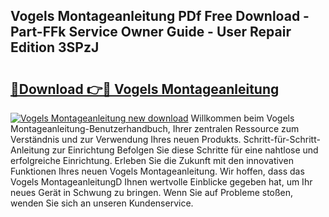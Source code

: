 ## Vogels Montageanleitung PDf Free Download - Part-FFk Service Owner Guide - User Repair Edition 3SPzJ

# <h2><a href="http://df7zz6.blite.top/?on=Vogels+Montageanleitung">🔗Download 👉🔴 Vogels Montageanleitung</a></h2>

[![Vogels Montageanleitung new download](https://i.imgur.com/lujVjoI.png)](http://df7zz6.blite.top/?on=Vogels+Montageanleitung)
Willkommen beim Vogels Montageanleitung-Benutzerhandbuch, Ihrer zentralen Ressource zum Verständnis und zur Verwendung Ihres neuen Produkts. Schritt-für-Schritt-Anleitung zur Einrichtung Befolgen Sie diese Schritte für eine nahtlose und erfolgreiche Einrichtung. Erleben Sie die Zukunft mit den innovativen Funktionen Ihres neuen Vogels Montageanleitung. Wir hoffen, dass das Vogels MontageanleitungD Ihnen wertvolle Einblicke gegeben hat, um Ihr neues Gerät in Schwung zu bringen. Wenn Sie auf Probleme stoßen, wenden Sie sich an unseren Kundenservice.
